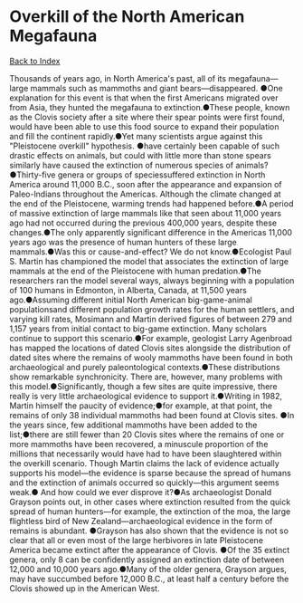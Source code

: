 # Overkill of the North American Megafauna
[Back to Index](https://github.com/windows10010/tpoExtractor/blob/master/README.md)

  Thousands of years ago, in North America's past, all of its megafauna—large mammals such as mammoths and giant bears—disappeared. ●One explanation for this event is that when the first Americans migrated over from Asia, they hunted the megafauna to extinction.●These people, known as the Clovis society after a site where their spear points were first found, would have been able to use this food source to expand their population and fill the continent rapidly.●Yet many scientists argue against this "Pleistocene overkill" hypothesis. ●have certainly been capable of such drastic effects on animals, but could with little more than stone spears similarly have caused the extinction of numerous species of animals?●Thirty-five genera or groups of speciessuffered extinction in North America around 11,000 B.C., soon after the appearance and expansion of Paleo-lndians throughout the Americas.       Although the climate changed at the end of the Pleistocene, warming trends had happened before.●A period of massive extinction of large mammals like that seen about 11,000 years ago had not occurred during the previous 400,000 years, despite these changes.●The only apparently significant difference in the Americas 11,000 years ago was the presence of human hunters of these large mammals.●Was this or cause-and-effect? We do not know.●Ecologist Paul S. Martin has championed the model that associates the extinction of large mammals at the end of the Pleistocene with human predation.●The researchers ran the model several ways, always beginning with a population of 100 humans in Edmonton, in Alberta, Canada, at 11,500 years ago.●Assuming different initial North American big-game-animal populationsand different population growth rates for the human settlers, and varying kill rates, Mosimann and Martin derived figures of between 279 and 1,157 years from initial contact to big-game extinction.    Many scholars continue to support this scenario.●For example, geologist Larry Agenbroad has mapped the locations of dated Clovis sites alongside the distribution of dated sites where the remains of wooly mammoths have been found in both archaeological and purely paleontological contexts.●These distributions show remarkable synchronicity.    There are, however, many problems with this model.●Significantly, though a few sites are quite impressive, there really is very little archaeological evidence to support it.●Writing in 1982, Martin himself the paucity of evidence;●for example, at that point, the remains of only 38 individual mammoths had been found at Clovis sites. ●In the years since, few additional mammoths have been added to the list;●there are still fewer than 20 Clovis sites where the remains of one or more mammoths have been recovered, a minuscule proportion of the millions that necessarily would have had to have been slaughtered within the overkill scenario.    Though Martin claims the lack of evidence actually supports his model—the evidence is sparse because the spread of humans and the extinction of animals occurred so quickly—this argument seems weak.● And how could we ever disprove it?●As archaeologist Donald Grayson points out, in other cases where extinction resulted from the quick spread of human hunters—for example, the extinction of the moa, the large flightless bird of New Zealand—archaeological evidence in the form of remains is abundant. ●Grayson has also shown that the evidence is not so clear that all or even most of the large herbivores in late Pleistocene America became extinct after the appearance of Clovis. ●Of the 35 extinct genera, only 8 can be confidently assigned an extinction date of between 12,000 and 10,000 years ago.●Many of the older genera, Grayson argues, may have succumbed before 12,000 B.C., at least half a century before the Clovis showed up in the American West.    